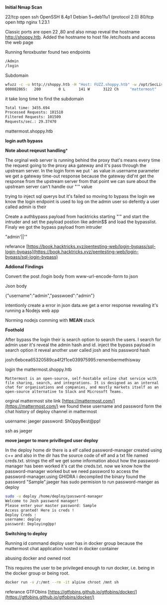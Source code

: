 **Initial Nmap Scan**

22/tcp open  ssh     OpenSSH 8.4p1 Debian 5+deb11u1 (protocol 2.0)
80/tcp open  http    nginx 1.23.1

Classic ports are open 22 ,80 and also nmap reveal the hostname http://shoppy.htb.
Added the hostname to host file /etc/hosts and access the web page

Running feroxbuster found two endpoints
```bash
/Admin 
/login
```
Subdomain
```bash
wfuzz -c -u http://shoppy.htb -H "Host: FUZZ.shoppy.htb" -w /opt/SecLists/Discovery/DNS/namelist.txt --hw 11
000082865:   200        0 L      141 W      3122 Ch     "mattermost"

```
it take long time to find the subdomain
```bash
Total time: 3455.694
Processed Requests: 101510
Filtered Requests: 101509
Requests/sec.: 29.37470
```

mattermost.shoppy.htb

**login auth bypass**

**Note about reqeust handling***

The orginal web server is running behind the proxy that's means every time the request going to the proxy aka gateway and it's pass through the upstream server. In the login form we put ' as value in username parameter we get a gateway time-out response because the gateway did'nt get the response from the upstream server from that point we can sure about the upstream server can't handle our "'"
value 

trying to inject sql querys but it's failed so moving to bypass the login we know the login endpoint
is used to log on the admin user so defently a user called admin is their

Create a authbypass payload from hacktricks starting "'" and start the intruder and set the payload postion like admin$$ and load the bypasslist. Finaly we got the bypass payload from intruder 

"admin'||'"

referance [https://book.hacktricks.xyz/pentesting-web/login-bypass/sql-login-bypass](https://book.hacktricks.xyz/pentesting-web/login-bypass/sql-login-bypass)

**Addional Findings**

Convert the post /login body from www-url-encode-form to json

Json body

{"username":"admin","passwoed":"admin"}

intentionly create a error in json data.we get a error response revealing
it's running a Nodejs web app 

Norming nodejs comming with **MEAN** stack


**Foothold**

After bypass the login their is search option to search the users. I search for admin user
it's reveal the admin hash and id. inject the bypass payload in search option it reveal another user 
called josh and his password hash

josh:6ebcea65320589ca4f2f1ce039975995:remembermethisway                                 

login the mattermost.shoppy.htb

```
Mattermost is an open-source, self-hostable online chat service with file sharing, search, and integrations. It is designed as an internal chat for organisations and companies, and mostly markets itself as an open-source alternative to Slack and Microsoft Teams.
```
orginal mattermost site link [https://mattermost.com/](https://mattermost.com/)
we found these username and password form the chat history of deploy channel in mattermost

username: jaeger
password: Sh0ppyBest@pp!

ssh as jaeger

**move jaeger to more privilleged user deploy**

In the deploy home dir there is a elf called password-manager created using c++ and also in the dir has the source code of elf and a txt file named creds.txt. strings the elf we get some information about how the password-manager has been worked it's cat the creds.txt. now we know how the password-manager worked but we need password to access the password-manager.using GHIDRA i decomplied the binary found the password "Sample".jaeger has sudo permision to run password-manger as deploy

```bash
sudo -u deploy /home/deploy/password-manager
Welcome to Josh password manager!
Please enter your master password: Sample
Access granted! Here is creds !
Deploy Creds :
username: deploy
password: Deploying@pp!
```
**Switching to deploy**

Running id command deploy user has in docker group because the mattermost chat application
hosted in docker container

abusing docker and owned root

This requires the user to be privileged enough to run docker, i.e. being in the docker group or being root.

```bash
docker run -v /:/mnt --rm -it alpine chroot /mnt sh
```
referance GTFObins [https://gtfobins.github.io/gtfobins/docker/](https://gtfobins.github.io/gtfobins/docker/)